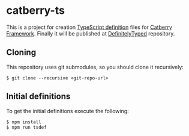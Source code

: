 catberry-ts
===========
This is a project for creation [TypeScript definition][definitelytyped] files
for [Catberry Framework][catberry]. Finally it will be published at
[DefinitelyTyped][definitelytyped] repository.

[catberry]: http://catberry.org/
[definitelytyped]: http://definitelytyped.org/

Cloning
-------
This repository uses git submodules, so you should clone it recursively:

    $ git clone --recursive <git-repo-url>

Initial definitions
-------------------
To get the initial definitions execute the following:

    $ npm install
    $ npm run tsdef
